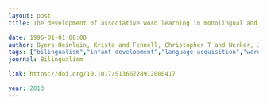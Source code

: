 ```yaml
---
layout: post
title: The development of associative word learning in monolingual and bilingual infants

date: 1996-01-01 00:00
author: Byers-Heinlein, Krista and Fennell, Christopher T and Werker, Janet F
tags: ["bilingualism","infant development","language acquisition","word learning"]
journal: Bilingualism

link: https://doi.org/10.1017/S1366728912000417

year: 2013
---
```



